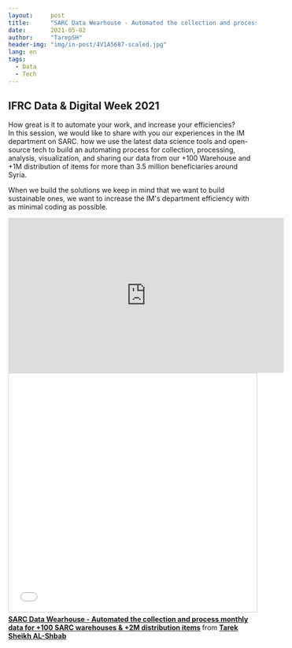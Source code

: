 ```yaml
---
layout:     post
title:      "SARC Data Wearhouse - Automated the collection and process monthly data for +100 SARC warehouses & +2M distribution items"
date:       2021-05-02 
author:     "TarepSH"
header-img: "img/in-post/4V1A5687-scaled.jpg"
lang: en
tags:
  - Data
  - Tech
---
```



## IFRC Data & Digital Week 2021

How great is it to automate your work, and increase your efficiencies?  
In this session, we would like to share with you our experiences in the IM department on SARC. how we use the latest data science tools and open-source tech to build an automating process for collection, processing, analysis, visualization, and sharing our data from our +100 Warehouse and +1M distribution of items for more than 3.5 million beneficiaries around Syria.

When we build the solutions we keep in mind that we want to build sustainable ones, we want to increase the IM's department efficiency with as minimal coding as possible.

<iframe width="560" height="315" src="https://www.youtube-nocookie.com/embed/v=epRLY7Npf9Q" title="YouTube video player" frameborder="0" allow="accelerometer; autoplay; clipboard-write; encrypted-media; gyroscope; picture-in-picture" allowfullscreen></iframe>

<iframe src="//www.slideshare.net/slideshow/embed_code/key/MAIsiD18fUBTxx" width="595" height="485" frameborder="0" marginwidth="0" marginheight="0" scrolling="no" style="border:1px solid #CCC; border-width:1px; margin-bottom:5px; max-width: 100%;" allowfullscreen> </iframe> <div style="margin-bottom:5px"> <strong> <a href="//www.slideshare.net/tarepsh/sarc-data-wearhouse-automated-the-collection-and-process-monthly-data-for-100-sarc-warehouses-2m-distribution-items" title="SARC Data Wearhouse - Automated the collection and process monthly data for +100 SARC warehouses &amp; +2M distribution items" target="_blank">SARC Data Wearhouse - Automated the collection and process monthly data for +100 SARC warehouses &amp; +2M distribution items</a> </strong> from <strong><a href="https://www.slideshare.net/tarepsh" target="_blank">Tarek Sheikh AL-Shbab</a></strong> </div>